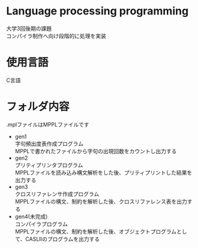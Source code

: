 # Language processing programming
大学3回後期の課題  
コンパイラ制作へ向け段階的に処理を実装
# 使用言語
C言語
# フォルダ内容
.mplファイルはMPPLファイルです
* gen1  
  字句頻出度表作成プログラム  
  MPPLで書かれたファイルから字句の出現回数をカウントし出力する
* gen2  
  プリティプリンタプログラム  
  MPPLファイルを読み込み構文解析をした後、プリティプリントした結果を出力する
* gen3  
  クロスリファレンサ作成プログラム  
  MPPLファイルの構文、制約を解析した後、クロスリファレンス表を出力する
* gen4(未完成)  
  コンパイラプログラム  
  MPPLファイルの構文、制約を解析した後、オブジェクトプログラムとして、CASLIIのプログラムを出力する
